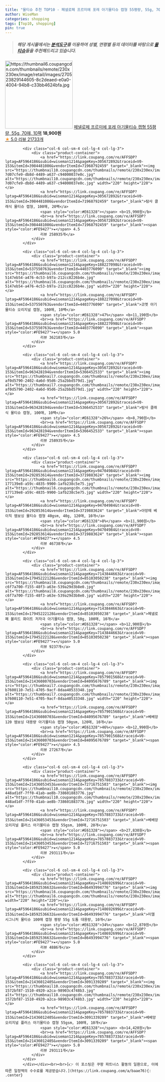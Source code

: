 ```yaml
---
title: "물티슈 추천 TOP10 - 페넬로페 프르미에 포레 아기물티슈 캡형 55평량, 55g, 70매, 10팩"
author: WiseMan
categories: shopping
tags: [Top10, shopping]
pin: true
---
```


> ##### 해당 게시물에서는 [**분석도구**](https://itemscout.io/)를 이용하여 **성별**, **연령별** 등의 데이터를 바탕으로 [**물티슈**](https://link.coupang.com/a/baae76)들을 추천해드리고 있습니다.
<div class="container"><div class="row">
            <div class="col-6 col-sm-4 col-lg-4 col-lg-3">
                <div class="product-container">
                    <a href="https://link.coupang.com/re/AFFSDP?lptag=AF5964186&subid=wiseman1214&pageKey=81009162&traceid=V0-153&itemId=19720334420&vendorItemId=3628591485" target="_blank"><img src="https://thumbnail6.coupangcdn.com/thumbnails/remote/230x230ex/image/retail/images/270523829144605-8c2deaed-e0a0-4004-94b8-c33bb4624bfa.jpg" alt="https://thumbnail6.coupangcdn.com/thumbnails/remote/230x230ex/image/retail/images/270523829144605-8c2deaed-e0a0-4004-94b8-c33bb4624bfa.jpg" width="220" height="220"></a>
                    <a href="https://link.coupang.com/re/AFFSDP?lptag=AF5964186&subid=wiseman1214&pageKey=81009162&traceid=V0-153&itemId=19720334420&vendorItemId=3628591485" target="_blank">페넬로페 프르미에 포레 아기물티슈 캡형 55평량, 55g, 70매, 10팩</a>
                    <span style="color:#E61328"></span> <b>18,900원</b>
                    <br><a href="https://link.coupang.com/re/AFFSDP?lptag=AF5964186&subid=wiseman1214&pageKey=81009162&traceid=V0-153&itemId=19720334420&vendorItemId=3628591485" target="_blank"><span style="color:#FE9427">★</span> 5.0
                    리뷰 21733개</a>
                </div>
            </div>
            
            <div class="col-6 col-sm-4 col-lg-4 col-lg-3">
                <div class="product-container">
                    <a href="https://link.coupang.com/re/AFFSDP?lptag=AF5964186&subid=wiseman1214&pageKey=305672892&traceid=V0-153&itemId=3984481086&vendorItemId=71968792459" target="_blank"><img src="https://thumbnail10.coupangcdn.com/thumbnails/remote/230x230ex/image/retail/images/436314960169675-7d07cfe9-db8d-4489-a637-c94000037e0c.jpg" alt="https://thumbnail10.coupangcdn.com/thumbnails/remote/230x230ex/image/retail/images/436314960169675-7d07cfe9-db8d-4489-a637-c94000037e0c.jpg" width="220" height="220"></a>
                    <a href="https://link.coupang.com/re/AFFSDP?lptag=AF5964186&subid=wiseman1214&pageKey=305672892&traceid=V0-153&itemId=3984481086&vendorItemId=71968792459" target="_blank">탐사 클래식 물티슈 캡형, 100매, 20팩</a>
                    <span style="color:#E61328"></span> <b>15,990원</b>
                    <br><a href="https://link.coupang.com/re/AFFSDP?lptag=AF5964186&subid=wiseman1214&pageKey=305672892&traceid=V0-153&itemId=3984481086&vendorItemId=71968792459" target="_blank"><span style="color:#FE9427">★</span> 4.5
                    리뷰 258935개</a>
                </div>
            </div>
            
            <div class="col-6 col-sm-4 col-lg-4 col-lg-3">
                <div class="product-container">
                    <a href="https://link.coupang.com/re/AFFSDP?lptag=AF5964186&subid=wiseman1214&pageKey=188227098&traceid=V0-153&itemId=537550763&vendorItemId=4403776090" target="_blank"><img src="https://thumbnail6.coupangcdn.com/thumbnails/remote/230x230ex/image/retail/images/1674530736104201-5147eb54-a476-4c53-b97a-212cc8226b4e.jpg" alt="https://thumbnail6.coupangcdn.com/thumbnails/remote/230x230ex/image/retail/images/1674530736104201-5147eb54-a476-4c53-b97a-212cc8226b4e.jpg" width="220" height="220"></a>
                    <a href="https://link.coupang.com/re/AFFSDP?lptag=AF5964186&subid=wiseman1214&pageKey=188227098&traceid=V0-153&itemId=537550763&vendorItemId=4403776090" target="_blank">코멧 아기물티슈 오리지널 캡형, 100매, 10팩</a>
                    <span style="color:#E61328">47%</span> <b>11,190원</b>
                    <br><a href="https://link.coupang.com/re/AFFSDP?lptag=AF5964186&subid=wiseman1214&pageKey=188227098&traceid=V0-153&itemId=537550763&vendorItemId=4403776090" target="_blank"><span style="color:#FE9427">★</span> 5.0
                    리뷰 362103개</a>
                </div>
            </div>
            
            <div class="col-6 col-sm-4 col-lg-4 col-lg-3">
                <div class="product-container">
                    <a href="https://link.coupang.com/re/AFFSDP?lptag=AF5964186&subid=wiseman1214&pageKey=305672892&traceid=V0-153&itemId=963428194&vendorItemId=5366452533" target="_blank"><img src="https://thumbnail7.coupangcdn.com/thumbnails/remote/230x230ex/image/retail/images/164153445891991-af0d5790-2402-4a6d-95d6-25a2bbd579d1.jpg" alt="https://thumbnail7.coupangcdn.com/thumbnails/remote/230x230ex/image/retail/images/164153445891991-af0d5790-2402-4a6d-95d6-25a2bbd579d1.jpg" width="220" height="220"></a>
                    <a href="https://link.coupang.com/re/AFFSDP?lptag=AF5964186&subid=wiseman1214&pageKey=305672892&traceid=V0-153&itemId=963428194&vendorItemId=5366452533" target="_blank">탐사 클래식 물티슈 캡형, 100매, 10팩</a>
                    <span style="color:#E61328">26%</span> <b>8,790원</b>
                    <br><a href="https://link.coupang.com/re/AFFSDP?lptag=AF5964186&subid=wiseman1214&pageKey=305672892&traceid=V0-153&itemId=963428194&vendorItemId=5366452533" target="_blank"><span style="color:#FE9427">★</span> 4.5
                    리뷰 258935개</a>
                </div>
            </div>
            
            <div class="col-6 col-sm-4 col-lg-4 col-lg-3">
                <div class="product-container">
                    <a href="https://link.coupang.com/re/AFFSDP?lptag=AF5964186&subid=wiseman1214&pageKey=94704984&traceid=V0-153&itemId=292853614&vendorItemId=3719883624" target="_blank"><img src="https://thumbnail6.coupangcdn.com/thumbnails/remote/230x230ex/image/retail/images/988988744491532-177139e8-a59c-4835-9900-1afb238c5e75.jpg" alt="https://thumbnail6.coupangcdn.com/thumbnails/remote/230x230ex/image/retail/images/988988744491532-177139e8-a59c-4835-9900-1afb238c5e75.jpg" width="220" height="220"></a>
                    <a href="https://link.coupang.com/re/AFFSDP?lptag=AF5964186&subid=wiseman1214&pageKey=94704984&traceid=V0-153&itemId=292853614&vendorItemId=3719883624" target="_blank">아망떼 베이직 엠보싱 물티슈 캡형 40gsm, 40g, 120매, 10개</a>
                    <span style="color:#E61328">8%</span> <b>11,900원</b>
                    <br><a href="https://link.coupang.com/re/AFFSDP?lptag=AF5964186&subid=wiseman1214&pageKey=94704984&traceid=V0-153&itemId=292853614&vendorItemId=3719883624" target="_blank"><span style="color:#FE9427">★</span> 4.5
                    리뷰 46738개</a>
                </div>
            </div>
            
            <div class="col-6 col-sm-4 col-lg-4 col-lg-3">
                <div class="product-container">
                    <a href="https://link.coupang.com/re/AFFSDP?lptag=AF5964186&subid=wiseman1214&pageKey=7143844663&traceid=V0-153&itemId=17945222128&vendorItemId=85103050238" target="_blank"><img src="https://thumbnail8.coupangcdn.com/thumbnails/remote/230x230ex/image/retail/images/611628784137779-c6f7a700-f155-48f3-a63e-539a29d3b8e0.jpg" alt="https://thumbnail8.coupangcdn.com/thumbnails/remote/230x230ex/image/retail/images/611628784137779-c6f7a700-f155-48f3-a63e-539a29d3b8e0.jpg" width="220" height="220"></a>
                    <a href="https://link.coupang.com/re/AFFSDP?lptag=AF5964186&subid=wiseman1214&pageKey=7143844663&traceid=V0-153&itemId=17945222128&vendorItemId=85103050238" target="_blank">페넬로페 볼리드 화이트 저자극 아기물티슈 캡형, 50g, 100매, 10개</a>
                    <span style="color:#E61328"></span> <b>12,900원</b>
                    <br><a href="https://link.coupang.com/re/AFFSDP?lptag=AF5964186&subid=wiseman1214&pageKey=7143844663&traceid=V0-153&itemId=17945222128&vendorItemId=85103050238" target="_blank"><span style="color:#FE9427">★</span> 5.0
                    리뷰 9237개</a>
                </div>
            </div>
            
            <div class="col-6 col-sm-4 col-lg-4 col-lg-3">
                <div class="product-container">
                    <a href="https://link.coupang.com/re/AFFSDP?lptag=AF5964186&subid=wiseman1214&pageKey=7857901568&traceid=V0-153&itemId=21436080703&vendorItemId=84095676789" target="_blank"><img src="https://thumbnail7.coupangcdn.com/thumbnails/remote/230x230ex/image/retail/images/2457236518438932-b7600110-7e51-4705-9acf-8daa40533348.jpg" alt="https://thumbnail7.coupangcdn.com/thumbnails/remote/230x230ex/image/retail/images/2457236518438932-b7600110-7e51-4705-9acf-8daa40533348.jpg" width="220" height="220"></a>
                    <a href="https://link.coupang.com/re/AFFSDP?lptag=AF5964186&subid=wiseman1214&pageKey=7857901568&traceid=V0-153&itemId=21436080703&vendorItemId=84095676789" target="_blank">베베앙 120 엠보싱 대용량 아기물티슈 캡형 50gsm, 120매, 10개</a>
                    <span style="color:#E61328">46%</span> <b>12,990원</b>
                    <br><a href="https://link.coupang.com/re/AFFSDP?lptag=AF5964186&subid=wiseman1214&pageKey=7857901568&traceid=V0-153&itemId=21436080703&vendorItemId=84095676789" target="_blank"><span style="color:#FE9427">★</span> 4.5
                    리뷰 27267개</a>
                </div>
            </div>
            
            <div class="col-6 col-sm-4 col-lg-4 col-lg-3">
                <div class="product-container">
                    <a href="https://link.coupang.com/re/AFFSDP?lptag=AF5964186&subid=wiseman1214&pageKey=7857883733&traceid=V0-153&itemId=21436053453&vendorItemId=72716751503" target="_blank"><img src="https://thumbnail10.coupangcdn.com/thumbnails/remote/230x230ex/image/retail/images/559095259457735-448ad1df-7ff0-41ab-ae8b-738601883776.jpg" alt="https://thumbnail10.coupangcdn.com/thumbnails/remote/230x230ex/image/retail/images/559095259457735-448ad1df-7ff0-41ab-ae8b-738601883776.jpg" width="220" height="220"></a>
                    <a href="https://link.coupang.com/re/AFFSDP?lptag=AF5964186&subid=wiseman1214&pageKey=7857883733&traceid=V0-153&itemId=21436053453&vendorItemId=72716751503" target="_blank">베베앙 오리지널 플러스 아기물티슈 캡형 55gsm, 100매, 20개</a>
                    <span style="color:#E61328"></span> <b>27,830원</b>
                    <br><a href="https://link.coupang.com/re/AFFSDP?lptag=AF5964186&subid=wiseman1214&pageKey=7857883733&traceid=V0-153&itemId=21436053453&vendorItemId=72716751503" target="_blank"><span style="color:#FE9427">★</span> 5.0
                    리뷰 293111개</a>
                </div>
            </div>
            
            <div class="col-6 col-sm-4 col-lg-4 col-lg-3">
                <div class="product-container">
                    <a href="https://link.coupang.com/re/AFFSDP?lptag=AF5964186&subid=wiseman1214&pageKey=7148692699&traceid=V0-153&itemId=18592536632&vendorItemId=86493994776" target="_blank"><img src="https://thumbnail6.coupangcdn.com/thumbnails/remote/230x230ex/image/vendor_inventory/03a9/56368276d660896cd06d78fc00cb91876dc30eb102ab695658de6f373f9d.png" alt="https://thumbnail6.coupangcdn.com/thumbnails/remote/230x230ex/image/vendor_inventory/03a9/56368276d660896cd06d78fc00cb91876dc30eb102ab695658de6f373f9d.png" width="220" height="220"></a>
                    <a href="https://link.coupang.com/re/AFFSDP?lptag=AF5964186&subid=wiseman1214&pageKey=7148692699&traceid=V0-153&itemId=18592536632&vendorItemId=86493994776" target="_blank">미엘 시그니처 물티슈 100매 캡형 평량 55g 도톰 대용량, 10개</a>
                    <span style="color:#E61328">34%</span> <b>12,870원</b>
                    <br><a href="https://link.coupang.com/re/AFFSDP?lptag=AF5964186&subid=wiseman1214&pageKey=7148692699&traceid=V0-153&itemId=18592536632&vendorItemId=86493994776" target="_blank"><span style="color:#FE9427">★</span> 5.0
                    리뷰 4886개</a>
                </div>
            </div>
            
            <div class="col-6 col-sm-4 col-lg-4 col-lg-3">
                <div class="product-container">
                    <a href="https://link.coupang.com/re/AFFSDP?lptag=AF5964186&subid=wiseman1214&pageKey=7857883733&traceid=V0-153&itemId=21436012405&vendorItemId=3091339209" target="_blank"><img src="https://thumbnail10.coupangcdn.com/thumbnails/remote/230x230ex/image/retail/images/1148697506569417-1572bf87-1510-4920-a2ca-98903c4748b3.jpg" alt="https://thumbnail10.coupangcdn.com/thumbnails/remote/230x230ex/image/retail/images/1148697506569417-1572bf87-1510-4920-a2ca-98903c4748b3.jpg" width="220" height="220"></a>
                    <a href="https://link.coupang.com/re/AFFSDP?lptag=AF5964186&subid=wiseman1214&pageKey=7857883733&traceid=V0-153&itemId=21436012405&vendorItemId=3091339209" target="_blank">베베앙 오리지널 플러스 아기물티슈 캡형 55gsm, 100매, 10개</a>
                    <span style="color:#E61328"></span> <b>14,420원</b>
                    <br><a href="https://link.coupang.com/re/AFFSDP?lptag=AF5964186&subid=wiseman1214&pageKey=7857883733&traceid=V0-153&itemId=21436012405&vendorItemId=3091339209" target="_blank"><span style="color:#FE9427">★</span> 5.0
                    리뷰 293111개</a>
                </div>
            </div>
            </div></div><br><br>[👉 이 포스팅은 쿠팡 파트너스 활동의 일환으로, 이에 따른 일정액의 수수료를 제공받습니다.](https://link.coupang.com/a/baae76){: .center}